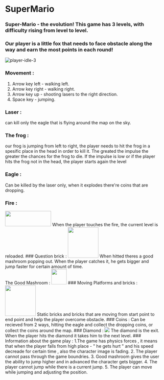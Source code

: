 # SuperMario
### Super-Mario - the evolution! This game has 3 levels, with difficulty rising from level to level.
### Our player is a little fox that needs to face obstacle along the way and earn the most points in each round!
![player-idle-3](https://user-images.githubusercontent.com/57447482/141982440-dd28fcf6-04be-4adb-bb28-e073e22df3b0.png)
### Movement : 
1. Arrow key left - walking left.
2. Arrow key right - walking right.
3. Arrow key up - shooting lasers to the right direction.
4. Space key - jumping.
 ### Laser :
can kill only the eagle that is flying around the map on the sky.
### The frog :
our frog is jumping from left to right, the player needs to hit the frog in a spesific place in the head in order to kill it. The greated the impulse the greater the chances for the frog to die. If the impulse is low or if the player hits the frog not in the head, the player starts again the level
### Eagle : 
Can be killed by the laser only, when it explodes there're coins that are dropping.
### Fire : 
<img src = "https://user-images.githubusercontent.com/57447482/141982543-da04fef6-5ba5-46a5-ad19-bb8b7231a8e7.png" width="150" height="50">
When the player touches the fire, the current level is reloaded.
### Question brick :
<img src = "https://user-images.githubusercontent.com/57447482/141982190-b6cb4ae4-6648-4d47-8976-4c3c7a44f81f.png" width="100" height="100">
When hitted theres a good mashroom popping out. When the player catches it, he gets bigger and jump faster for certain amount of time. <br>
The Good Mashroom :
<img src= "https://user-images.githubusercontent.com/57447482/141982241-5e546f6f-cf2f-46e6-9888-29be6f18fcd7.png"  width="50" height="50">
### Moving Platforms and bricks :
<img src= "https://user-images.githubusercontent.com/57447482/141982111-4a736bbe-6b77-4e26-aa31-3ef895524a1e.png"  width="100" height="100">
Static bricks and bricks that are moving from start point to end point and help the player overcome obstacle.
### Coins : 
Can be recieved from 2 ways, hitting the eagle and collect the dropping coins, or collect the coins around the map.
### Diamond :
<img src = "https://user-images.githubusercontent.com/57447482/141982406-f1fcc076-3578-414b-972a-c666e6afca1f.png">
The diamond is the exit. When the player hits the diamond it takes him to the next level.
### Information about the game play :
1.The game has physics forces , it means that when the player falls from high place - " he gets hurt " and his speed decreade for certain time , also the character image is fading.
2. The player cannot pass through the game boundries.
3. Good mashroom gives the user the ability to jump higher and in advanced the character gets bigger.
4. The player cannot jump while there is a current jump.
5. The player can move while jumping and adjusting the position.
